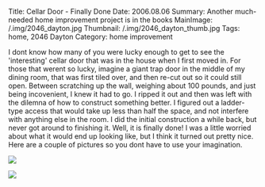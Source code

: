 Title: Cellar Door - Finally Done
Date: 2006.08.06
Summary: Another much-needed home improvement project is in the books
MainImage: /.img/2046_dayton.jpg
Thumbnail: /.img/2046_dayton_thumb.jpg
Tags: home, 2046 Dayton
Category: home improvement

I dont know how many of you were lucky enough to get to see the 'interesting' cellar door that was in the house when I first moved in. For those that werent so lucky, imagine a giant trap door in the middle of my dining room, that was first tiled over, and then re-cut out so it could still open. Between scratching up the wall, weighing about 100 pounds, and just being incovenient, I knew it had to go. I ripped it out and then was left with the dilemna of how to construct something better. I figured out a ladder-type access that would take up less than half the space, and not interfere with anything else in the room. I did the initial construction a while back, but never got around to finishing it. Well, it is finally done! I was a little worried about what it would end up looking like, but I think it turned out pretty nice. Here are a couple of pictures so you dont have to use your imagination.

<p><img src="/.img/house/cellar_door.jpg" class="smallimg" /></p>

<p><img src="/.img/house/cellar_door_open.jpg" class="smallimg" /></p>
